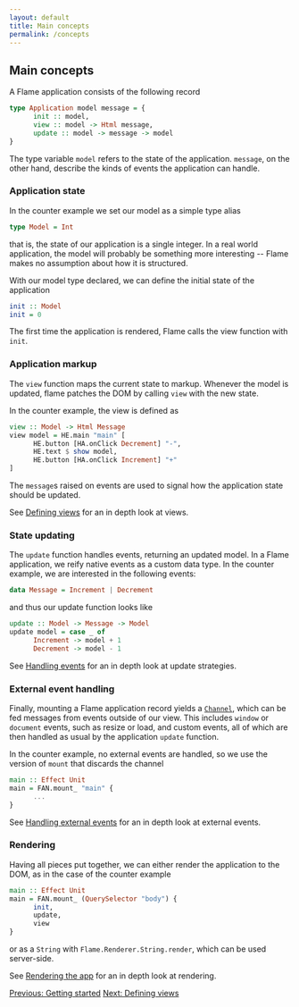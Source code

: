 ```yaml
---
layout: default
title: Main concepts
permalink: /concepts
---
```


## Main concepts

A Flame application consists of the following record
```haskell
type Application model message = {
      init :: model,
      view :: model -> Html message,
      update :: model -> message -> model
}
```
The type variable `model` refers to the state of the application. `message`, on the other hand, describe the kinds of events the application can handle.

### Application state

In the counter example we set our model as a simple type alias
```haskell
type Model = Int
```
that is, the state of our application is a single integer. In a real world application, the model will probably be something more interesting -- Flame makes no assumption about how it is structured.

With our model type declared, we can define the initial state of the application
```haskell
init :: Model
init = 0
```
The first time the application is rendered, Flame calls the view function with `init`.

### Application markup

The `view` function maps the current state to markup. Whenever the model is updated, flame patches the DOM by calling `view` with the new state.

In the counter example, the view is defined as
```haskell
view :: Model -> Html Message
view model = HE.main "main" [
      HE.button [HA.onClick Decrement] "-",
      HE.text $ show model,
      HE.button [HA.onClick Increment] "+"
]
```
The `message`s raised on events are used to signal how the application state should be updated.

See [Defining views](views) for an in depth look at views.

### State updating

The `update` function handles events, returning an updated model. In a Flame application, we reify native events as a custom data type. In the counter example, we are interested in the following events:
```haskell
data Message = Increment | Decrement
```
and thus our update function looks like
```haskell
update :: Model -> Message -> Model
update model = case _ of
      Increment -> model + 1
      Decrement -> model - 1
```

See [Handling events](events) for an in depth look at update strategies.

### External event handling

Finally, mounting a Flame application record yields a [`Channel`](https://pursuit.purescript.org/packages/purescript-signal/10.1.0/docs/Signal.Channel), which can be fed messages from events outside of our view. This includes `window` or `document` events, such as resize or load, and custom events, all of which are then handled as usual by the application `update` function.

In the counter example, no external events are handled, so we use the version of `mount` that discards the channel
```haskell
main :: Effect Unit
main = FAN.mount_ "main" {
      ...
}
```

See [Handling external events](events#handling-external-events) for an in depth look at external events.

### Rendering

Having all pieces put together, we can either render the application to the DOM, as in the case of the counter example
```haskell
main :: Effect Unit
main = FAN.mount_ (QuerySelector "body") {
      init,
      update,
      view
}
```
or as a `String` with `Flame.Renderer.String.render`, which can be used server-side.

See [Rendering the app](rendering) for an in depth look at rendering.

<a href="/index" class="direction previous">Previous: Getting started</a>
<a href="/views" class="direction">Next: Defining views</a>
